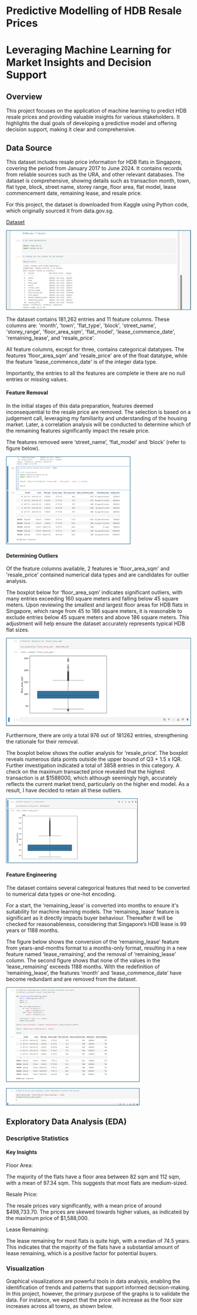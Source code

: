 # Predictive Modelling of HDB Resale Prices
# Leveraging Machine Learning for Market Insights and Decision Support

## Overview
This project focuses on the application of machine learning to predict HDB resale prices and providing valuable insights for various stakeholders. It highlights the 
dual goals of developing a predictive model and offering decision support, making it clear and comprehensive.

## Data Source
This dataset includes resale price information for HDB flats in Singapore, covering the period from January 2017 to June 2024. It contains records from reliable sources such as the URA, and other relevant databases. The dataset is comprehensive, showing details such as transaction month, town, flat type, block, street name, storey range, floor area, flat model, lease commencement date, remaining lease, and resale price.

For this project, the dataset is downloaded from Kaggle using Python code, which originally sourced it from data.gov.sg. 

[Dataset](Data/sg-resale-flat-prices-2017-onwards.csv)

![Data Info](Data/hdb_df_info.png)

The dataset contains 181,262 entries and 11 feature columns. These columns are: 'month', 'town', 'flat_type', 'block', 'street_name', 'storey_range', 'floor_area_sqm', 'flat_model', 'lease_commence_date', 'remaining_lease', and 'resale_price'.

All feature columns, except for three, contains categorical datatypes. The features 'floor_area_sqm' and 'resale_price' are of the float datatype, while the feature 'lease_commence_date' is of the integer data type.

Importantly, the entries to all the features are complete ie there are no null entries or missing values. 

#### Feature Removal
In the initial stages of this data preparation, features deemed inconsequential to the resale price are removed. The selection is based on a judgement call, leveraging my familiarity and understanding of the housing market. Later, a correlation analysis will be conducted to determine which of the remaining features significantly impact the resale price. 

The features removed were ‘street_name’, ‘flat_model’ and ‘block’ (refer to figure below).

![Initial Features Removed](Data/hdb_df_feature_removed_001.png)

#### Determining Outliers
Of the feature columns available, 2 features ie 'floor_area_sqm' and 'resale_price' contained numerical data types and are candidates for outlier analysis.

The boxplot below for ‘floor_area_sqm’ indicates significant outliers, with many entries exceeding 160 square meters and falling below 45 square meters. Upon reviewing the smallest and largest floor areas for HDB flats in Singapore, which range from 45 to 186 square meters, it is reasonable to exclude entries below 45 square meters and above 186 square meters. This adjustment will help ensure the dataset accurately represents typical HDB flat sizes. 

!['floor_area_sqm'_Outliers](Data/hdb_df_floor_sqm_outliers.png)

Furthermore, there are only a total 976 out of 181262 entries, strengthening the rationale for their removal.

The boxplot below shows the outlier analysis for ‘resale_price’. The boxplot reveals numerous data points outside the upper bound of Q3 + 1.5 x IQR. Further investigation indicated a total of 3858 entries in this category. A check on the maximum transacted price revealed that the highest transaction is at $1588000, which although seemingly high, accurately reflects the current market trend, particularly on the higher end model. As a result, I have decided to retain all these outliers.

!['resale_price'_Outliers](Data/hdb_df_resale_price_outliers.png)

####	Feature Engineering
The dataset contains several categorical features that need to be converted to numerical data types or one-hot encoding. 

For a start, the ‘remaining_lease’ is converted into months to ensure it's suitability for machine learning models. The ‘remaining_lease’ feature is significant as it directly impacts buyer behaviour. Thereafter it will be checked for reasonableness, considering that Singapore’s HDB lease is 99 years or 1188 months.

The figure below shows the conversion of the ‘remaining_lease’ feature from years-and-months format to a months-only format, resulting in a new feature named ‘lease_remaining’, and the removal of ‘remaining_lease’ column. The second figure shows that none of the values in the ‘lease_remaining’ exceeds 1188 months. With the redefinition of ‘remaining_lease’, the features ‘month’ and ‘lease_commence_date’ have become redundant and are removed from the dataset. 

![Data Info](Data/hdb_df_feature_eng_001.png)

![Data Info](Data/hdb_df_feature_eng_002.png)

## Exploratory Data Analysis (EDA)

### Descriptive Statistics

#### Key Insights

Floor Area:

The majority of the flats have a floor area between 82 sqm and 112 sqm, with a mean of 97.34 sqm. This suggests that most flats are medium-sized.


Resale Price: 

The resale prices vary significantly, with a mean price of around $498,733.70. The prices are skewed towards higher values, as indicated by the maximum price of $1,588,000.


Lease Remaining: 

The lease remaining for most flats is quite high, with a median of 74.5 years. This indicates that the majority of the flats have a substantial amount of lease remaining, which is a 
positive factor for potential buyers.

### Visualization
Graphical visualizations are powerful tools in data analysis, enabling the identification of trends and patterns that support informed decision-making. In this project, however, the primary purpose of the graphs is to validate the data. For instance, we expect that the price will increase as the floor size increases across all towns, as shown below.

